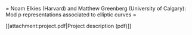 = Noam Elkies (Harvard) and Matthew Greenberg (University of Calgary): Mod p representations associated to elliptic curves =

[[attachment:project.pdf|Project description (pdf)]]
